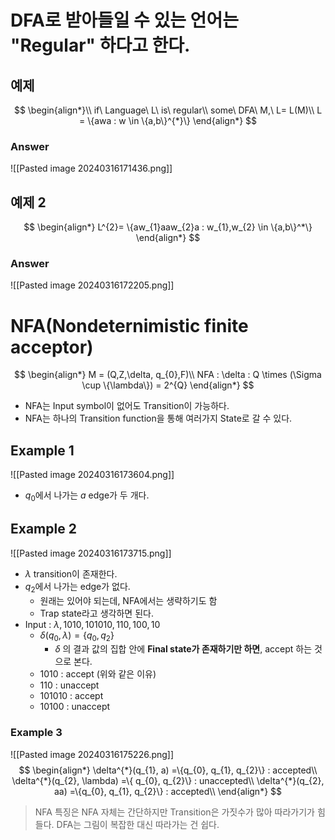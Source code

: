 # DFA로 받아들일 수 있는 언어는 "Regular" 하다고 한다.
## 예제
$$
\begin{align*}\\
if\ Language\ L\ is\ regular\\
some\ DFA\ M,\ L= L(M)\\
L = \{awa : w \in \{a,b\}^{*}\}
\end{align*}
$$
### Answer
![[Pasted image 20240316171436.png]]

## 예제 2
$$
\begin{align*}
L^{2}= \{aw_{1}aaw_{2}a : w_{1},w_{2} \in \{a,b\}^*\}
\end{align*}
$$
### Answer
![[Pasted image 20240316172205.png]]
# NFA(Nondeternimistic finite acceptor)
$$
\begin{align*}
M = (Q,Z,\delta, q_{0},F)\\
NFA : \delta : Q \times (\Sigma \cup \{\lambda\}) = 2^{Q}  
\end{align*}
$$
- NFA는 Input symbol이 없어도 Transition이 가능하다.
- NFA는 하나의 Transition function을 통해 여러가지 State로 갈 수 있다.
## Example 1
![[Pasted image 20240316173604.png]]
- $q_{0}$에서 나가는 $a$ edge가 두 개다.

## Example 2
![[Pasted image 20240316173715.png]]
- $\lambda$ transition이 존재한다.
- $q_{2}$에서 나가는 edge가 없다.
	- 원래는 있어야 되는데, NFA에서는 생략하기도 함
	- Trap state라고 생각하면 된다.
- Input : $\lambda, 1010, 101010, 110, 100, 10$
	- $\delta(q_{0},\lambda) = \{q_{0}, q_{2}\}$ 
		- $\delta$ 의 결과 값의 집합 안에 **Final state가 존재하기만 하면**, accept 하는 것으로 본다.
	- 1010 : accept (위와 같은 이유)
	- 110 : unaccept
	- 101010 : accept
	- 10100 : unaccept

### Example 3
![[Pasted image 20240316175226.png]]
$$
\begin{align*}
\delta^{*}(q_{1}, a) =\{q_{0}, q_{1}, q_{2}\} : accepted\\
\delta^{*}(q_{2}, \lambda) =\{ q_{0}, q_{2}\} : unaccepted\\
\delta^{*}(q_{2}, aa) =\{q_{0}, q_{1}, q_{2}\} : accepted\\ 
\end{align*}
$$
> NFA 특징은 NFA 자체는 간단하지만 Transition은 가짓수가 많아 따라가기가 힘들다.
> DFA는 그림이 복잡한 대신 따라가는 건 쉽다.

